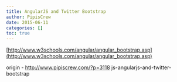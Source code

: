 ```yaml
---
title: AngularJS and Twitter Bootstrap
author: PipisCrew
date: 2015-06-11
categories: []
toc: true
---
```


[http://www.w3schools.com/angular/angular_bootstrap.asp](http://www.w3schools.com/angular/angular_bootstrap.asp)

origin - http://www.pipiscrew.com/?p=3118 js-angularjs-and-twitter-bootstrap